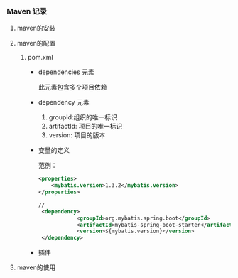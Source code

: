 ### Maven 记录
1. maven的安装


2. maven的配置

   1. pom.xml

      - dependencies 元素

        此元素包含多个项目依赖 <dependency>

      - dependency 元素

        1. groupId:组织的唯一标识
        2. artifactId: 项目的唯一标识
        3. version: 项目的版本

      - 变量的定义

        <properties></properties>

        范例：

        ```xml
        <properties>
            <mybatis.version>1.3.2</mybatis.version>
        </properties>
        
        //
         <dependency>
                    <groupId>org.mybatis.spring.boot</groupId>
                    <artifactId>mybatis-spring-boot-starter</artifactId>
                    <version>${mybatis.version}</version>
         </dependency>
        ```

      - 插件


3. maven的使用

